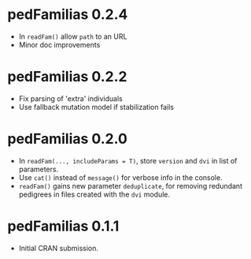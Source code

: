 # pedFamilias 0.2.4

* In `readFam()` allow `path` to an URL
* Minor doc improvements


# pedFamilias 0.2.2

* Fix parsing of 'extra' individuals
* Use fallback mutation model if stabilization fails


# pedFamilias 0.2.0

* In `readFam(..., includeParams = T)`, store `version` and `dvi` in list of parameters.
* Use `cat()` instead of `message()` for verbose info in the console.
* `readFam()` gains new parameter `deduplicate`, for removing redundant pedigrees in files created with the `dvi` module.


# pedFamilias 0.1.1

* Initial CRAN submission.
